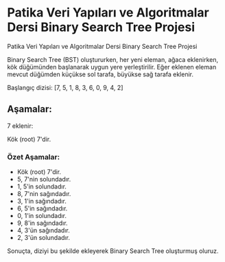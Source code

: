 # Patika Veri Yapıları ve Algoritmalar Dersi Binary Search Tree Projesi
Patika Veri Yapıları ve Algoritmalar Dersi Binary Search Tree Projesi

Binary Search Tree (BST) oluştururken, her yeni eleman, ağaca eklenirken, kök düğümünden başlanarak uygun yere yerleştirilir. 
Eğer eklenen eleman mevcut düğümden küçükse sol tarafa, büyükse sağ tarafa eklenir.

Başlangıç dizisi: [7, 5, 1, 8, 3, 6, 0, 9, 4, 2]

## Aşamalar:
7 eklenir:

Kök (root) 7'dir.


### Özet Aşamalar:
- Kök (root) 7'dir.
- 5, 7'nin solundadır.
- 1, 5'in solundadır.
- 8, 7'nin sağındadır.
- 3, 1'in sağındadır.
- 6, 5'in sağındadır.
- 0, 1'in solundadır.
- 9, 8'in sağındadır.
- 4, 3'ün sağındadır.
- 2, 3'ün solundadır.

Sonuçta, diziyi bu şekilde ekleyerek Binary Search Tree oluşturmuş oluruz.
